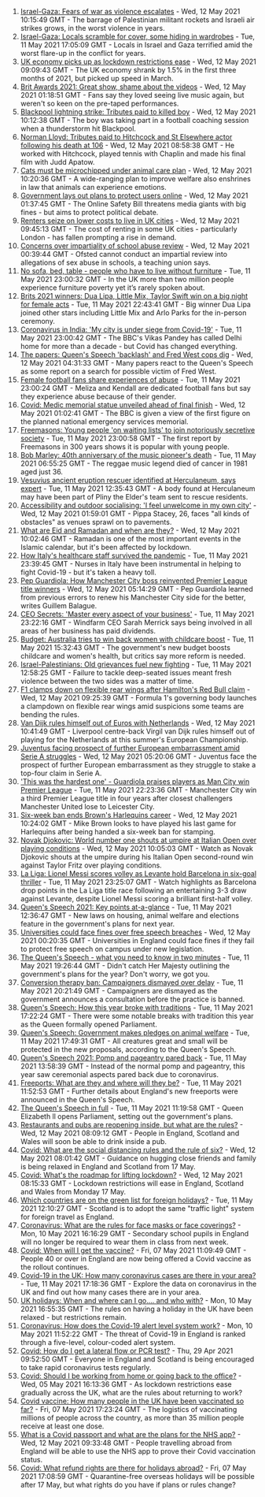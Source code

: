 1. [Israel-Gaza: Fears of war as violence escalates](https://www.bbc.co.uk/news/world-middle-east-57083595) - Wed, 12 May 2021 10:15:49 GMT - The barrage of Palestinian militant rockets and Israeli air strikes grows, in the worst violence in years.
2. [Israel-Gaza: Locals scramble for cover, some hiding in wardrobes](https://www.bbc.co.uk/news/world-middle-east-57076399) - Tue, 11 May 2021 17:05:09 GMT - Locals in Israel and Gaza terrified amid the worst flare-up in the conflict for years.
3. [UK economy picks up as lockdown restrictions ease](https://www.bbc.co.uk/news/business-57083394) - Wed, 12 May 2021 09:09:43 GMT - The UK economy shrank by 1.5% in the first three months of 2021, but picked up speed in March.
4. [Brit Awards 2021: Great show, shame about the videos](https://www.bbc.co.uk/news/entertainment-arts-57082190) - Wed, 12 May 2021 01:18:51 GMT - Fans say they loved seeing live music again, but weren't so keen on the pre-taped performances.
5. [Blackpool lightning strike: Tributes paid to killed boy](https://www.bbc.co.uk/news/uk-england-lancashire-57083921) - Wed, 12 May 2021 10:12:38 GMT - The boy was taking part in a football coaching session when a thunderstorm hit Blackpool.
6. [Norman Lloyd: Tributes paid to Hitchcock and St Elsewhere actor following his death at 106](https://www.bbc.co.uk/news/entertainment-arts-57084522) - Wed, 12 May 2021 08:58:38 GMT - He worked with Hitchcock, played tennis with Chaplin and made his final film with Judd Apatow.
7. [Cats must be microchipped under animal care plan](https://www.bbc.co.uk/news/science-environment-57068182) - Wed, 12 May 2021 10:20:36 GMT - A wide-ranging plan to improve welfare also enshrines in law that animals can experience emotions.
8. [Government lays out plans to protect users online](https://www.bbc.co.uk/news/technology-57071977) - Wed, 12 May 2021 01:37:45 GMT - The Online Safety Bill threatens media giants with big fines - but aims to protect political debate.
9. [Renters seize on lower costs to live in UK cities](https://www.bbc.co.uk/news/business-57085474) - Wed, 12 May 2021 09:45:13 GMT - The cost of renting in some UK cities - particularly London - has fallen prompting a rise in demand.
10. [Concerns over impartiality of school abuse review](https://www.bbc.co.uk/news/education-57000001) - Wed, 12 May 2021 00:39:44 GMT - Ofsted cannot conduct an impartial review into allegations of sex abuse in schools, a teaching union says.
11. [No sofa, bed, table - people who have to live without furniture](https://www.bbc.co.uk/news/uk-57076659) - Tue, 11 May 2021 23:00:32 GMT - In the UK more than two million people experience furniture poverty yet it’s rarely spoken about.
12. [Brits 2021 winners: Dua Lipa, Little Mix, Taylor Swift win on a big night for female acts](https://www.bbc.co.uk/news/entertainment-arts-56988483) - Tue, 11 May 2021 22:43:41 GMT - Big winner Dua Lipa joined other stars including Little Mix and Arlo Parks for the in-person ceremony.
13. [Coronavirus in India: 'My city is under siege from Covid-19'](https://www.bbc.co.uk/news/world-asia-india-57067462) - Tue, 11 May 2021 23:00:42 GMT - The BBC's Vikas Pandey has called Delhi home for more than a decade - but Covid has changed everything.
14. [The papers: Queen's Speech 'backlash' and Fred West cops dig](https://www.bbc.co.uk/news/blogs-the-papers-57081224) - Wed, 12 May 2021 04:31:33 GMT - Many papers react to the Queen's Speech as some report on a search for possible victim of Fred West.
15. [Female football fans share experiences of abuse](https://www.bbc.co.uk/news/technology-56988482) - Tue, 11 May 2021 23:00:24 GMT - Meliza and Kendall are dedicated football fans but say they experience abuse because of their gender.
16. [Covid: Medic memorial statue unveiled ahead of final finish](https://www.bbc.co.uk/news/uk-57079844) - Wed, 12 May 2021 01:02:41 GMT - The BBC is given a view of the first figure on the planned national emergency services memorial.
17. [Freemasons: Young people 'on waiting lists' to join notoriously secretive society](https://www.bbc.co.uk/news/uk-england-hampshire-57059148) - Tue, 11 May 2021 23:00:58 GMT - The first report by Freemasons in 300 years shows it is popular with young people.
18. [Bob Marley: 40th anniversary of the music pioneer's death](https://www.bbc.co.uk/news/in-pictures-57022757) - Tue, 11 May 2021 06:55:25 GMT - The reggae music legend died of cancer in 1981 aged just 36.
19. [Vesuvius ancient eruption rescuer identified at Herculaneum, says expert](https://www.bbc.co.uk/news/world-europe-57055163) - Tue, 11 May 2021 12:35:43 GMT - A body found at Herculaneum may have been part of Pliny the Elder's team sent to rescue residents.
20. [Accessibility and outdoor socialising: 'I feel unwelcome in my own city'](https://www.bbc.co.uk/news/newsbeat-57072498) - Wed, 12 May 2021 01:59:01 GMT - Pippa Stacey, 26, faces "all kinds of obstacles" as venues sprawl on to pavements.
21. [What are Eid and Ramadan and when are they?](https://www.bbc.co.uk/news/explainers-56695447) - Wed, 12 May 2021 10:02:46 GMT - Ramadan is one of the most important events in the Islamic calendar, but it's been affected by lockdown.
22. [How Italy's healthcare staff survived the pandemic](https://www.bbc.co.uk/news/world-europe-57071604) - Tue, 11 May 2021 23:39:45 GMT - Nurses in Italy have been instrumental in helping to fight Covid-19 - but it's taken a heavy toll.
23. [Pep Guardiola: How Manchester City boss reinvented Premier League title winners](https://www.bbc.co.uk/sport/football/56951662) - Wed, 12 May 2021 05:14:29 GMT - Pep Guardiola learned from previous errors to renew his Manchester City side for the better, writes Guillem Balague.
24. [CEO Secrets: 'Master every aspect of your business'](https://www.bbc.co.uk/news/business-57013569) - Tue, 11 May 2021 23:22:16 GMT - Windfarm CEO Sarah Merrick says being involved in all areas of her business has paid dividends.
25. [Budget: Australia tries to win back women with childcare boost](https://www.bbc.co.uk/news/world-australia-57052663) - Tue, 11 May 2021 15:32:43 GMT - The government's new budget boosts childcare and women's health, but critics say more reform is needed.
26. [Israel-Palestinians: Old grievances fuel new fighting](https://www.bbc.co.uk/news/world-middle-east-57074460) - Tue, 11 May 2021 12:58:25 GMT - Failure to tackle deep-seated issues meant fresh violence between the two sides was a matter of time.
27. [F1 clamps down on flexible rear wings after Hamilton's Red Bull claim](https://www.bbc.co.uk/sport/formula1/57086036) - Wed, 12 May 2021 09:25:39 GMT - Formula 1's governing body launches a clampdown on flexible rear wings amid suspicions some teams are bending the rules.
28. [Van Dijk rules himself out of Euros with Netherlands](https://www.bbc.co.uk/sport/football/57083439) - Wed, 12 May 2021 10:41:49 GMT - Liverpool centre-back Virgil van Dijk rules himself out of playing for the Netherlands at this summer's European Championship.
29. [Juventus facing prospect of further European embarrassment amid Serie A struggles](https://www.bbc.co.uk/sport/football/57073085) - Wed, 12 May 2021 05:20:06 GMT - Juventus face the prospect of further European embarrassment as they struggle to stake a top-four claim in Serie A.
30. ['This was the hardest one' - Guardiola praises players as Man City win Premier League](https://www.bbc.co.uk/sport/football/56964843) - Tue, 11 May 2021 22:23:36 GMT - Manchester City win a third Premier League title in four years after closest challengers Manchester United lose to Leicester City.
31. [Six-week ban ends Brown's Harlequins career](https://www.bbc.co.uk/sport/rugby-union/57085390) - Wed, 12 May 2021 10:24:02 GMT - Mike Brown looks to have played his last game for Harlequins after being handed a six-week ban for stamping.
32. [Novak Djokovic: World number one shouts at umpire at Italian Open over playing conditions](https://www.bbc.co.uk/sport/av/tennis/57085534) - Wed, 12 May 2021 10:05:03 GMT - Watch as Novak Djokovic shouts at the umpire during his Italian Open second-round win against Taylor Fritz over playing conditions.
33. [La Liga: Lionel Messi scores volley as Levante hold Barcelona in six-goal thriller](https://www.bbc.co.uk/sport/av/football/57080304) - Tue, 11 May 2021 23:25:07 GMT - Watch highlights as Barcelona drop points in the La Liga title race following an entertaining 3-3 draw against Levante, despite Lionel Messi scoring a brilliant first-half volley.
34. [Queen's Speech 2021: Key points at-a-glance](https://www.bbc.co.uk/news/uk-politics-56987630) - Tue, 11 May 2021 12:36:47 GMT - New laws on housing, animal welfare and elections feature in the government's plans for next year.
35. [Universities could face fines over free speech breaches](https://www.bbc.co.uk/news/education-57076093) - Wed, 12 May 2021 00:20:35 GMT - Universities in England could face fines if they fail to protect free speech on campus under new legislation.
36. [The Queen's Speech - what you need to know in two minutes](https://www.bbc.co.uk/news/uk-57077605) - Tue, 11 May 2021 19:26:44 GMT - Didn't catch Her Majesty outlining the government's plans for the year? Don't worry, we got you.
37. [Conversion therapy ban: Campaigners dismayed over delay](https://www.bbc.co.uk/news/health-57059459) - Tue, 11 May 2021 20:21:49 GMT - Campaigners are dismayed as the government announces a consultation before the practice is banned.
38. [Queen's Speech: How this year broke with traditions](https://www.bbc.co.uk/news/uk-politics-57079117) - Tue, 11 May 2021 17:22:24 GMT - There were some notable breaks with tradition this year as the Queen formally opened Parliament.
39. [Queen's Speech: Government makes pledges on animal welfare](https://www.bbc.co.uk/news/uk-politics-57072922) - Tue, 11 May 2021 17:49:31 GMT - All creatures great and small will be protected in the new proposals, according to the Queen's Speech.
40. [Queen's Speech 2021: Pomp and pageantry pared back](https://www.bbc.co.uk/news/in-pictures-57070912) - Tue, 11 May 2021 13:58:39 GMT - Instead of the normal pomp and pageantry, this year saw ceremonial aspects pared back due to coronavirus.
41. [Freeports: What are they and where will they be?](https://www.bbc.co.uk/news/uk-politics-55819489) - Tue, 11 May 2021 11:52:53 GMT - Further details about England's new freeports were announced in the Queen's Speech.
42. [The Queen's Speech in full](https://www.bbc.co.uk/news/uk-politics-57071775) - Tue, 11 May 2021 11:19:58 GMT - Queen Elizabeth ll opens Parliament, setting out the government's plans.
43. [Restaurants and pubs are reopening inside, but what are the rules?](https://www.bbc.co.uk/news/business-52977388) - Wed, 12 May 2021 08:09:12 GMT - People in England, Scotland and Wales will soon be able to drink inside a pub.
44. [Covid: What are the social distancing rules and the rule of six?](https://www.bbc.co.uk/news/uk-51506729) - Wed, 12 May 2021 08:01:42 GMT - Guidance on hugging close friends and family is being relaxed in England and Scotland from 17 May.
45. [Covid: What's the roadmap for lifting lockdown?](https://www.bbc.co.uk/news/explainers-52530518) - Wed, 12 May 2021 08:15:33 GMT - Lockdown restrictions will ease in England, Scotland and Wales from Monday 17 May.
46. [Which countries are on the green list for foreign holidays?](https://www.bbc.co.uk/news/explainers-52544307) - Tue, 11 May 2021 12:10:27 GMT - Scotland is to adopt the same "traffic light" system for foreign travel as England.
47. [Coronavirus: What are the rules for face masks or face coverings?](https://www.bbc.co.uk/news/health-51205344) - Mon, 10 May 2021 16:16:29 GMT - Secondary school pupils in England will no longer be required to wear them in class from next week.
48. [Covid: When will I get the vaccine?](https://www.bbc.co.uk/news/health-55045639) - Fri, 07 May 2021 11:09:49 GMT - People 40 or over in England are now being offered a Covid vaccine as the rollout continues.
49. [Covid-19 in the UK: How many coronavirus cases are there in your area?](https://www.bbc.co.uk/news/uk-51768274) - Tue, 11 May 2021 17:18:36 GMT - Explore the data on coronavirus in the UK and find out how many cases there are in your area.
50. [UK holidays: When and where can I go.... and who with?](https://www.bbc.co.uk/news/explainers-52646738) - Mon, 10 May 2021 16:55:35 GMT - The rules on having a holiday in the UK have been relaxed - but restrictions remain.
51. [Coronavirus: How does the Covid-19 alert level system work?](https://www.bbc.co.uk/news/explainers-52634739) - Mon, 10 May 2021 11:52:22 GMT - The threat of Covid-19 in England is ranked through a five-level, colour-coded alert system.
52. [Covid: How do I get a lateral flow or PCR test?](https://www.bbc.co.uk/news/health-51943612) - Thu, 29 Apr 2021 09:52:50 GMT - Everyone in England and Scotland is being encouraged to take rapid coronavirus tests regularly.
53. [Covid: Should I be working from home or going back to the office?](https://www.bbc.co.uk/news/business-52567567) - Wed, 05 May 2021 16:13:36 GMT - As lockdown restrictions ease gradually across the UK, what are the rules about returning to work?
54. [Covid vaccine: How many people in the UK have been vaccinated so far?](https://www.bbc.co.uk/news/health-55274833) - Fri, 07 May 2021 17:23:24 GMT - The logistics of vaccinating millions of people across the country, as more than 35 million people receive at least one dose.
55. [What is a Covid passport and what are the plans for the NHS app?](https://www.bbc.co.uk/news/explainers-55718553) - Wed, 12 May 2021 09:33:48 GMT - People travelling abroad from England will be able to use the NHS app to prove their Covid vaccination status.
56. [Covid: What refund rights are there for holidays abroad?](https://www.bbc.co.uk/news/business-51615412) - Fri, 07 May 2021 17:08:59 GMT - Quarantine-free overseas holidays will be possible after 17 May, but what rights do you have if plans or rules change?
